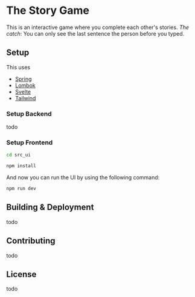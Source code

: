 # The Story Game
This is an interactive game where you complete each other's stories. *The catch*: You can only see the last sentence the person before you typed.

## Setup
This uses
- [Spring](https://spring.io)
- [Lombok](https://projectlombok.org)
- [Svelte](https://svelte.dev)
- [Tailwind](https://tailwindcss.com)

### Setup Backend
todo

### Setup Frontend

```bash
cd src_ui
```

```bash
npm install
```

And now you can run the UI by using the following command:

```bash
npm run dev
```

## Building & Deployment
todo

## Contributing
todo

## License
todo